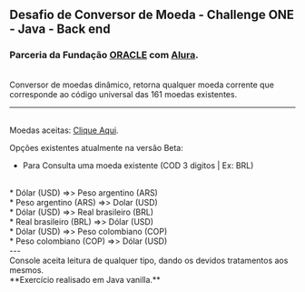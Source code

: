## Desafio de Conversor de Moeda - Challenge ONE - Java - Back end
### Parceria da Fundação [ORACLE](https://www.oracle.com/br/social-impact/education/oef/) com [Alura](https://www.alura.com.br/).
<br>
Conversor de moedas dinâmico, retorna qualquer moeda corrente que corresponde ao código universal 
das 161 moedas existentes.

---
<br>Moedas aceitas: [Clique Aqui](https://www.exchangerate-api.com/docs/supported-currencies).

Opções existentes atualmente na versão Beta:
<br>
* Para Consulta uma moeda existente (COD 3 digitos | Ex: BRL)
<br>
* Dólar (USD) =>> Peso argentino (ARS)
<br>
* Peso argentino (ARS) =>> Dolar (USD)
<br>
* Dólar (USD) =>> Real brasileiro (BRL)
<br>
* Real brasileiro (BRL) =>> Dólar (USD)
<br>
* Dólar (USD) =>> Peso colombiano (COP)
<br>
* Peso colombiano (COP) =>> Dólar (USD)
<br>
---
<br>
Console aceita leitura de qualquer tipo, dando os devidos tratamentos aos mesmos.
<br>
**Exercício realisado em Java vanilla.**